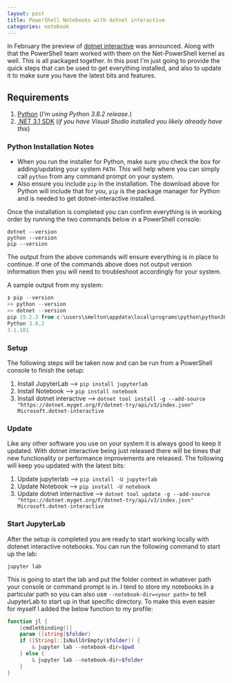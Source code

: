 ```yaml
---
layout: post
title: PowerShell Notebooks with dotnet interactive
categories: notebook
---
```


In February the preview of [dotnet interactive](https://devblogs.microsoft.com/dotnet/net-interactive-is-here-net-notebooks-preview-2/) was announced. Along with that the PowerShell team worked with them on the Net-PowerShell kernel as well. This is all packaged together. In this post I'm just going to provide the quick steps that can be used to get everything installed, and also to update it to make sure you have the latest bits and features.

## Requirements

1. [Python](https://www.python.org/downloads) (_I'm using Python 3.8.2 release._)
1. [.NET 3.1 SDK](https://dotnet.microsoft.com/download) (_if you have Visual Studio installed you likely already have this_)

### Python Installation Notes

- When you run the installer for Python, make sure you check the box for adding/updating your system `PATH`. This will help where you can simply call `python` from any command prompt on your system.
- Also ensure you include `pip` in the installation. The download above for Python will include that for you, `pip` is the package manager for Python and is needed to get dotnet-interactive installed.

Once the installation is completed you can confirm everything is in working order by running the two commands below in a PowerShell console:

```
dotnet --version
python --version
pip --version
```

The output from the above commands will ensure everything is in place to continue. If one of the commands above does not output version information then you will need to troubleshoot accordingly for your system.

A sample output from my system:

```powershell
❯ pip --version
>> python --version
>> dotnet --version
pip 19.2.3 from c:\users\smelton\appdata\local\programs\python\python38\lib\site-packages\pip (python 3.8)
Python 3.8.2
3.1.101
```

### Setup

The following steps will be taken now and can be run from a PowerShell console to finish the setup:

1. Install JupyterLab --> `pip install jupyterlab`
1. Install Notebook --> `pip install notebook`
1. Install dotnet interactive --> `dotnet tool install -g --add-source "https://dotnet.myget.org/F/dotnet-try/api/v3/index.json" Microsoft.dotnet-interactive`

### Update

Like any other software you use on your system it is always good to keep it updated. With dotnet interactive being just released there will be times that new functionality or performance improvements are released. The following will keep you updated with the latest bits:

1. Update jupyterlab --> `pip install -U jupyterlab`
1. Update Notebook --> `pip install -U notebook`
1. Update dotnet internactive --> `dotnet tool update -g --add-source "https://dotnet.myget.org/F/dotnet-try/api/v3/index.json" Microsoft.dotnet-interactive`

### Start JupyterLab

After the setup is completed you are ready to start working locally with dotenet interactive notebooks. You can run the following command to start up the lab:

```
jupyter lab
```

This is going to start the lab and put the folder context in whatever path your console or command prompt is in. I tend to store my notebooks in a particular path so you can also use `--notebook-dir=<your path>` to tell JupyterLab to start up in that specific directory. To make this even easier for myself I added the below function to my profile:

```powershell
function jl {
    [cmdletbinding()]
    param ([string]$folder)
    if ([String]::IsNullOrEmpty($folder)) {
        & jupyter lab --notebook-dir=$pwd
    } else {
        & jupyter lab --notebook-dir=$folder
    }
}
```
